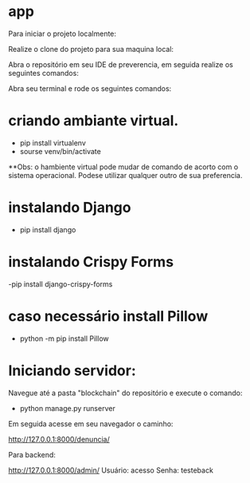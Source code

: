 # app

Para iniciar o projeto localmente:

Realize o clone do projeto para sua maquina local:

Abra o repositório em seu IDE de preverencia, em seguida realize os seguintes comandos:

Abra seu terminal e rode os seguintes comandos:

# criando ambiante virtual.

- pip install virtualenv
- sourse venv/bin/activate

**Obs: o hambiente virtual pode mudar de comando de acorto com o sistema operacional. Podese utilizar qualquer outro de sua preferencia.

# instalando Django

- pip install django

# instalando Crispy Forms

-pip install django-crispy-forms

# caso necessário install Pillow

- python -m pip install Pillow

# Iniciando servidor:

Navegue até a pasta "blockchain" do repositório e execute o comando:

- python manage.py runserver

Em seguida acesse em seu navegador o caminho:

http://127.0.0.1:8000/denuncia/

Para backend:

http://127.0.0.1:8000/admin/
Usuário: acesso
Senha: testeback
